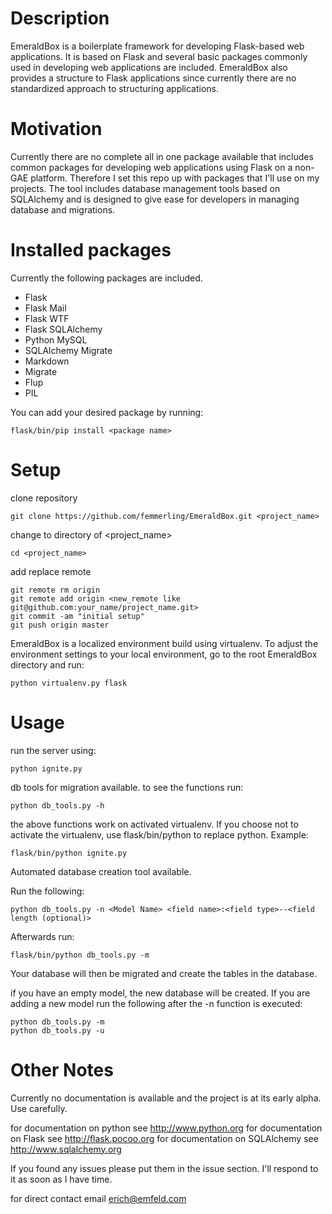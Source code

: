 # Description

EmeraldBox is a boilerplate framework for developing Flask-based web applications. 
It is based on Flask and several basic packages commonly used in developing web applications are included.
EmeraldBox also provides a structure to Flask applications since currently there are no standardized approach to structuring applications.

# Motivation
Currently there are no complete all in one package available that includes common packages for developing web applications using Flask on a non-GAE platform.
Therefore I set this repo up with packages that I'll use on my projects.
The tool includes database management tools based on SQLAlchemy and is designed to give ease for developers in managing database and migrations.

# Installed packages

Currently the following packages are included.
* Flask
* Flask Mail
* Flask WTF
* Flask SQLAlchemy
* Python MySQL
* SQLAlchemy Migrate
* Markdown
* Migrate
* Flup
* PIL

You can add your desired package by running:

    flask/bin/pip install <package name>

# Setup

clone repository

    git clone https://github.com/femmerling/EmeraldBox.git <project_name>

change to directory of <project_name>

    cd <project_name>

add replace remote

    git remote rm origin
    git remote add origin <new_remote like git@github.com:your_name/project_name.git>
    git commit -am "initial setup"
    git push origin master

EmeraldBox is a localized environment build using virtualenv.
To adjust the environment settings to your local environment, go to the root EmeraldBox directory and run:

	python virtualenv.py flask

# Usage

run the server using:
		
	python ignite.py

db tools for migration available. to see the functions run:

	python db_tools.py -h

the above functions work on activated virtualenv. If you choose not to activate the virtualenv, use flask/bin/python to replace python.
Example:

	flask/bin/python ignite.py

Automated database creation tool available.

Run the following:

    python db_tools.py -n <Model Name> <field name>:<field type>--<field length (optional)>

Afterwards run:

    flask/bin/python db_tools.py -m

Your database will then be migrated and create the tables in the database.

if you have an empty model, the new database will be created. If you are adding a new model run the following after the -n function is executed:

    python db_tools.py -m
    python db_tools.py -u


# Other Notes

Currently no documentation is available and the project is at its early alpha. Use carefully.

for documentation on python see http://www.python.org
for documentation on Flask see http://flask.pocoo.org
for documentation on SQLAlchemy see http://www.sqlalchemy.org

If you found any issues please put them in the issue section. I'll respond to it as soon as I have time.

for direct contact email erich@emfeld.com


